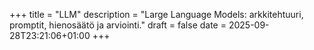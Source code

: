 +++
title = "LLM"
description = "Large Language Models: arkkitehtuuri, promptit, hienosäätö ja arviointi."
draft = false
date = 2025-09-28T23:21:06+01:00
+++